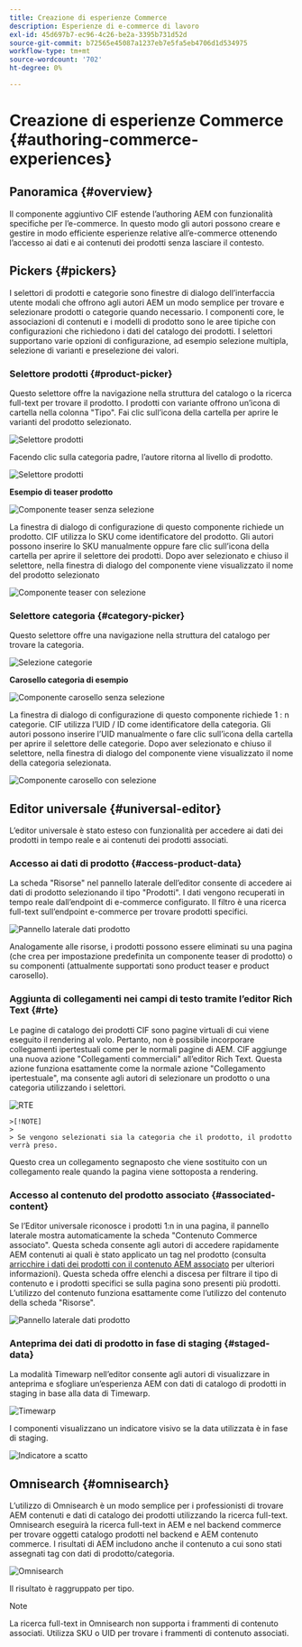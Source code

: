 ```yaml
---
title: Creazione di esperienze Commerce
description: Esperienze di e-commerce di lavoro
exl-id: 45d697b7-ec96-4c26-be2a-3395b731d52d
source-git-commit: b72565e45087a1237eb7e5fa5eb4706d1d534975
workflow-type: tm+mt
source-wordcount: '702'
ht-degree: 0%

---
```


# Creazione di esperienze Commerce {#authoring-commerce-experiences}

## Panoramica {#overview}

Il componente aggiuntivo CIF estende l’authoring AEM con funzionalità specifiche per l’e-commerce. In questo modo gli autori possono creare e gestire in modo efficiente esperienze relative all’e-commerce ottenendo l’accesso ai dati e ai contenuti dei prodotti senza lasciare il contesto.

## Pickers {#pickers}

I selettori di prodotti e categorie sono finestre di dialogo dell’interfaccia utente modali che offrono agli autori AEM un modo semplice per trovare e selezionare prodotti o categorie quando necessario. I componenti core, le associazioni di contenuti e i modelli di prodotto sono le aree tipiche con configurazioni che richiedono i dati del catalogo dei prodotti. I selettori supportano varie opzioni di configurazione, ad esempio selezione multipla, selezione di varianti e preselezione dei valori.

### Selettore prodotti {#product-picker}

Questo selettore offre la navigazione nella struttura del catalogo o la ricerca full-text per trovare il prodotto. I prodotti con variante offrono un’icona di cartella nella colonna &quot;Tipo&quot;. Fai clic sull’icona della cartella per aprire le varianti del prodotto selezionato.

![Selettore prodotti](../assets/authoring/product-picker.png)

Facendo clic sulla categoria padre, l’autore ritorna al livello di prodotto.

![Selettore prodotti](../assets/authoring/product-picker-variation.png)

**Esempio di teaser prodotto**

![Componente teaser senza selezione](../assets/authoring/teaser_component_without_selection.png)

La finestra di dialogo di configurazione di questo componente richiede un prodotto. CIF utilizza lo SKU come identificatore del prodotto. Gli autori possono inserire lo SKU manualmente oppure fare clic sull’icona della cartella per aprire il selettore dei prodotti. Dopo aver selezionato e chiuso il selettore, nella finestra di dialogo del componente viene visualizzato il nome del prodotto selezionato

![Componente teaser con selezione](../assets/authoring/teaser_component_with_selection.png)

### Selettore categoria {#category-picker}

Questo selettore offre una navigazione nella struttura del catalogo per trovare la categoria.

![Selezione categorie](../assets/authoring/category-picker.png)

**Carosello categoria di esempio**

![Componente carosello senza selezione](../assets/authoring/carousel_component_without_selection.png)

La finestra di dialogo di configurazione di questo componente richiede 1 : n categorie. CIF utilizza l’UID / ID come identificatore della categoria. Gli autori possono inserire l’UID manualmente o fare clic sull’icona della cartella per aprire il selettore delle categorie. Dopo aver selezionato e chiuso il selettore, nella finestra di dialogo del componente viene visualizzato il nome della categoria selezionata.

![Componente carosello con selezione](../assets/authoring/carousel_component_with_selection.png)

## Editor universale {#universal-editor}

L’editor universale è stato esteso con funzionalità per accedere ai dati dei prodotti in tempo reale e ai contenuti dei prodotti associati.

### Accesso ai dati di prodotto {#access-product-data}

La scheda &quot;Risorse&quot; nel pannello laterale dell’editor consente di accedere ai dati di prodotto selezionando il tipo &quot;Prodotti&quot;. I dati vengono recuperati in tempo reale dall’endpoint di e-commerce configurato. Il filtro è una ricerca full-text sull’endpoint e-commerce per trovare prodotti specifici.

![Pannello laterale dati prodotto](../assets/authoring/products-side-panel.png)

Analogamente alle risorse, i prodotti possono essere eliminati su una pagina (che crea per impostazione predefinita un componente teaser di prodotto) o su componenti (attualmente supportati sono product teaser e product carosello).

### Aggiunta di collegamenti nei campi di testo tramite l’editor Rich Text {#rte}

Le pagine di catalogo dei prodotti CIF sono pagine virtuali di cui viene eseguito il rendering al volo. Pertanto, non è possibile incorporare collegamenti ipertestuali come per le normali pagine di AEM. CIF aggiunge una nuova azione &quot;Collegamenti commerciali&quot; all’editor Rich Text. Questa azione funziona esattamente come la normale azione &quot;Collegamento ipertestuale&quot;, ma consente agli autori di selezionare un prodotto o una categoria utilizzando i selettori.

![RTE](../assets/authoring/RTE.png)

    >[!NOTE]
    >
    > Se vengono selezionati sia la categoria che il prodotto, il prodotto verrà preso.

Questo crea un collegamento segnaposto che viene sostituito con un collegamento reale quando la pagina viene sottoposta a rendering.

### Accesso al contenuto del prodotto associato {#associated-content}

Se l’Editor universale riconosce i prodotti 1:n in una pagina, il pannello laterale mostra automaticamente la scheda &quot;Contenuto Commerce associato&quot;. Questa scheda consente agli autori di accedere rapidamente AEM contenuti ai quali è stato applicato un tag nel prodotto (consulta [arricchire i dati dei prodotti con il contenuto AEM associato](./enrich-product-associated-content.md) per ulteriori informazioni). Questa scheda offre elenchi a discesa per filtrare il tipo di contenuto e i prodotti specifici se sulla pagina sono presenti più prodotti. L’utilizzo del contenuto funziona esattamente come l’utilizzo del contenuto della scheda &quot;Risorse&quot;.

![Pannello laterale dati prodotto](../assets/authoring/associated-commerce-content-tab.png)

### Anteprima dei dati di prodotto in fase di staging {#staged-data}

La modalità Timewarp nell’editor consente agli autori di visualizzare in anteprima e sfogliare un’esperienza AEM con dati di catalogo di prodotti in staging in base alla data di Timewarp.

![Timewarp  ](../assets/authoring/timewarp.png)

I componenti visualizzano un indicatore visivo se la data utilizzata è in fase di staging.

![Indicatore a scatto](../assets/authoring/staged-indicator.png)

## Omnisearch {#omnisearch}

L’utilizzo di Omnisearch è un modo semplice per i professionisti di trovare AEM contenuti e dati di catalogo dei prodotti utilizzando la ricerca full-text. Omnisearch eseguirà la ricerca full-text in AEM e nel backend commerce per trovare oggetti catalogo prodotti nel backend e AEM contenuto commerce. I risultati di AEM includono anche il contenuto a cui sono stati assegnati tag con dati di prodotto/categoria.

![Omnisearch](../assets/authoring/omnisearch.png)

Il risultato è raggruppato per tipo.

>[!NOTE]
>
> La ricerca full-text in Omnisearch non supporta i frammenti di contenuto associati. Utilizza SKU o UID per trovare i frammenti di contenuto associati.
